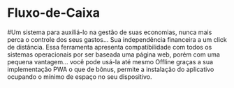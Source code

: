 # Fluxo-de-Caixa

#Um sistema para auxiliá-lo na gestão de suas economias, nunca mais perca o controle dos seus gastos… Sua independência financeira a um click de distância.  Essa ferramenta apresenta compatibilidade com  todos os sistemas operacionais por ser baseada uma página web, porém com uma pequena vantagem… você pode usá-la até mesmo Offline graças a sua implementação PWA o que de bônus, permite a instalação do aplicativo ocupando o mínimo de espaço no seu dispositivo. 
